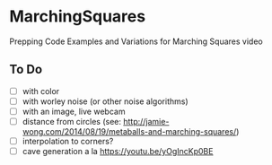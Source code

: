 # MarchingSquares
Prepping Code Examples and Variations for Marching Squares video

## To Do

* [ ] with color
* [ ] with worley noise (or other noise algorithms)
* [ ] with an image, live webcam
* [ ] distance from circles (see: http://jamie-wong.com/2014/08/19/metaballs-and-marching-squares/)
* [ ] interpolation to corners?
* [ ] cave generation a la https://youtu.be/yOgIncKp0BE
